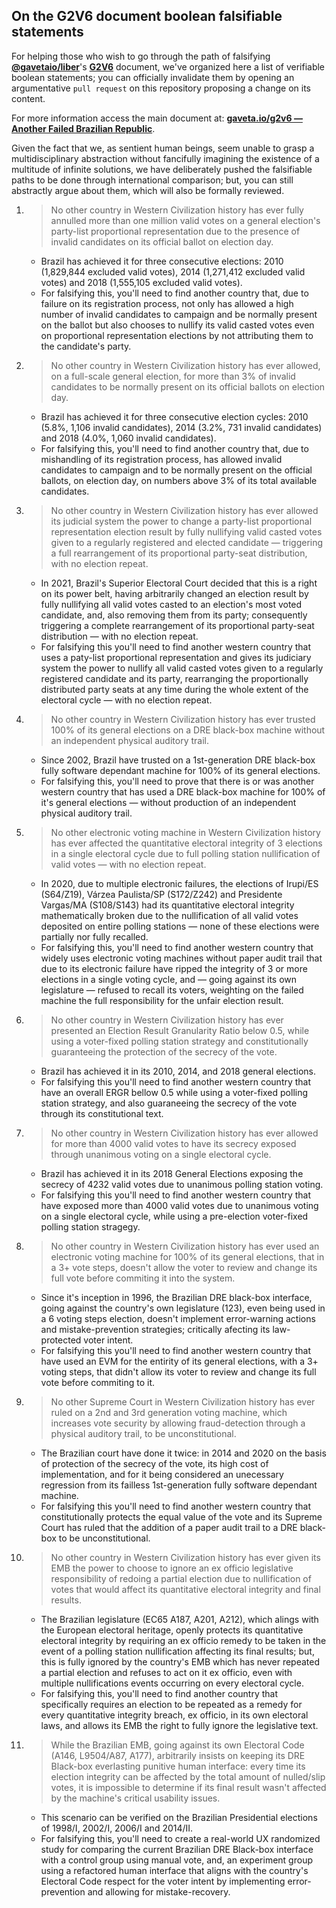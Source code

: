 ## On the G2V6 document boolean falsifiable statements

For helping those who wish to go through the path of falsifying <a href="https://gaveta.io"><b>@gavetaio/liber</b></a>'s <a href="https://gaveta.io/g2v6"><b>G2V6</b></a> document, we've organized here a list of verifiable boolean statements; you can officially invalidate them by opening an argumentative `pull request` on this repository proposing a change on its content.

For more information access the main document at: <a href="https://gaveta.io/g2v6"><b>gaveta.io/g2v6 — Another Failed Brazilian Republic</b></a>.

Given the fact that we, as sentient human beings, seem unable to grasp a multidisciplinary abstraction without fancifully imagining the existence of a multitude of infinite solutions, we have deliberately pushed the falsifiable paths to be done through international comparison; but, you can still abstractly argue about them, which will also be formally reviewed.

1. > No other country in Western Civilization history has ever fully annulled more than one million valid votes on a general election's party-list proportional representation due to the presence of invalid candidates on its official ballot on election day.

   - Brazil has achieved it for three consecutive elections: 2010 (1,829,844 excluded valid votes), 2014 (1,271,412 excluded valid votes) and 2018 (1,555,105 excluded valid votes).
   - For falsifying this, you'll need to find another country that, due to failure on its registration process, not only has allowed a high number of invalid candidates to campaign and be normally present on the ballot but also chooses to nullify its valid casted votes even on proportional representation elections by not attributing them to the candidate's party.

2. > No other country in Western Civilization history has ever allowed, on a full-scale general election, for more than 3% of invalid candidates to be normally present on its official ballots on election day.

   - Brazil has achieved it for three consecutive election cycles: 2010 (5.8%, 1,106 invalid candidates), 2014 (3.2%, 731 invalid candidates) and 2018 (4.0%, 1,060 invalid candidates).
   - For falsifying this, you'll need to find another country that, due to mishandling of its registration process, has allowed invalid candidates to campaign and to be normally present on the official ballots, on election day, on numbers above 3% of its total available candidates.

3. > No other country in Western Civilization history has ever allowed its judicial system the power to change a party-list proportional representation election result by fully nullifying valid casted votes given to a regularly registered and elected candidate — triggering a full rearrangement of its proportional party-seat distribution, with no election repeat.

   - In 2021, Brazil's Superior Electoral Court decided that this is a right on its power belt, having arbitrarily changed an election result by fully nullifying all valid votes casted to an election's most voted candidate, and, also removing them from its party; consequently triggering a complete rearrangement of its proportional party-seat distribution — with no election repeat.
   - For falsifying this you'll need to find another western country that uses a paty-list proportional representation and gives its judiciary system the power to nullify all valid casted votes given to a regularly registered candidate and its party, rearranging the proportionally distributed party seats at any time during the whole extent of the electoral cycle — with no election repeat.

4. > No other country in Western Civilization history has ever trusted 100% of its general elections on a DRE black-box machine without an independent physical auditory trail.

   - Since 2002, Brazil have trusted on a 1st-generation DRE black-box fully software dependant machine for 100% of its general elections.
   - For falsifying this, you'll need to prove that there is or was another western country that has used a DRE black-box machine for 100% of it's general elections — without production of an independent physical auditory trail.

5. > No other electronic voting machine in Western Civilization history has ever affected the quantitative electoral integrity of 3 elections in a single electoral cycle due to full polling station nullification of valid votes — with no election repeat.

   - In 2020, due to multiple electronic failures, the elections of Irupi/ES (S64/Z19), Várzea Paulista/SP (S172/Z242) and Presidente Vargas/MA (S108/S143) had its quantitative electoral integrity mathematically broken due to the nullification of all valid votes deposited on entire polling stations — none of these elections were partially nor fully recalled.
   - For falsifying this, you'll need to find another western country that widely uses electronic voting machines without paper audit trail that due to its electronic failure have ripped the integrity of 3 or more elections in a single voting cycle, and — going against its own legislature — refused to recall its voters, weighting on the failed machine the full responsibility for the unfair election result.

6. > No other country in Western Civilization history has ever presented an Election Result Granularity Ratio below 0.5, while using a voter-fixed polling station strategy and constitutionally guaranteeing the protection of the secrecy of the vote.

   - Brazil has achieved it in its 2010, 2014, and 2018 general elections.
   - For falsifying this you'll need to find another western country that have an overall ERGR bellow 0.5 while using a voter-fixed polling station strategy, and also guaraneeing the secrecy of the vote through its constitutional text.

7. > No other country in Western Civilization history has ever allowed for more than 4000 valid votes to have its secrecy exposed through unanimous voting on a single electoral cycle.

   - Brazil has achieved it in its 2018 General Elections exposing the secrecy of 4232 valid votes due to unanimous polling station voting.
   - For falsifying this you'll need to find another western country that have exposed more than 4000 valid votes due to unanimous voting on a single electoral cycle, while using a pre-election voter-fixed polling station stragegy.

8. > No other country in Western Civilization history has ever used an electronic voting machine for 100% of its general elections, that in a 3+ vote steps, doesn't allow the voter to review and change its full vote before commiting it into the system.

   - Since it's inception in 1996, the Brazilian DRE black-box interface, going against the country's own legislature (123), even being used in a 6 voting steps election, doesn't implement error-warning actions and mistake-prevention strategies; critically afecting its law-protected voter intent.
   - For falsifying this you'll need to find another western country that have used an EVM for the entirity of its general elections, with a 3+ voting steps, that didn't allow its voter to review and change its full vote before commiting to it.

9. > No other Supreme Court in Western Civilization history has ever ruled on a 2nd and 3rd generation voting machine, which increases vote security by allowing fraud-detection through a physical auditory trail, to be unconstitutional.

   - The Brazilian court have done it twice: in 2014 and 2020 on the basis of protection of the secrecy of the vote, its high cost of implementation, and for it being considered an unecessary regression from its failless 1st-generation fully software dependant machine.
   - For falsifying this you'll need to find another western country that constitutionally protects the equal value of the vote and its Supreme Court has ruled that the addition of a paper audit trail to a DRE black-box to be unconstitutional.

10. > No other country in Western Civilization history has ever given its EMB the power to choose to ignore an ex officio legislative responsibility of redoing a partial election due to nullification of votes that would affect its quantitative electoral integrity and final results.

    - The Brazilian legislature (EC65 A187, A201, A212), which alings with the European electoral heritage, openly protects its quantitative electoral integrity by requiring an ex officio remedy to be taken in the event of a polling station nullification affecting its final results; but, this is fully ignored by the country's EMB which has never repeated a partial election and refuses to act on it ex officio, even with multiple nullifications events occurring on every electoral cycle.
    - For falsifying this, you'll need to find another country that specifically requires an election to be repeated as a remedy for every quantitative integrity breach, ex officio, in its own electoral laws, and allows its EMB the right to fully ignore the legislative text.

11. > While the Brazilian EMB, going against its own Electoral Code (A146, L9504/A87, A177), arbitrarily insists on keeping its DRE Black-box everlasting punitive human interface: every time its election integrity can be affected by the total amount of nulled/slip votes, it is impossible to determine if its final result wasn't affected by the machine's critical usability issues.

    - This scenario can be verified on the Brazilian Presidential elections of 1998/I, 2002/I, 2006/I and 2014/II.
    - For falsifying this, you'll need to create a real-world UX randomized study for comparing the current Brazilian DRE Black-box interface with a control group using manual vote, and, an experiment group using a refactored human interface that aligns with the country's Electoral Code respect for the voter intent by implementing error-prevention and allowing for mistake-recovery.
